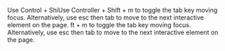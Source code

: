Use Control + ShiUse Controller + Shift + m to toggle the tab key moving focus. Alternatively, use esc then tab to move to the next interactive element on the page.
ft + m to toggle the tab key moving focus. Alternatively, use esc then tab to move to the next interactive element on the page.
